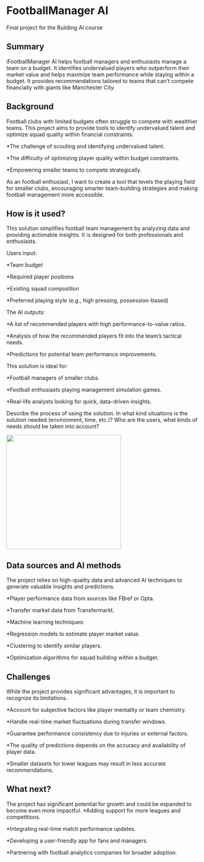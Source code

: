 

# FootballManager AI

Final project for the Building AI course

## Summary

iFootballManager AI helps football managers and enthusiasts manage a team on a budget. It identifies undervalued players who outperform their market value and helps maximize team performance while staying within a budget. It provides recommendations tailored to teams that can't compete financially with giants like Manchester City.


## Background
Football clubs with limited budgets often struggle to compete with wealthier teams. This project aims to provide tools to identify undervalued talent and optimize squad quality within financial constraints.

*The challenge of scouting and identifying undervalued talent.

*The difficulty of optimizing player quality within budget constraints.

*Empowering smaller teams to compete strategically.

As an football enthusiast, I want to create a tool that levels the playing field for smaller clubs, encouraging smarter team-building strategies and making football management more accessible.


## How is it used?
This solution simplifies football team management by analyzing data and providing actionable insights. It is designed for both professionals and enthusiasts.

Users input:

*Team budget

*Required player positions

*Existing squad composition

*Preferred playing style (e.g., high pressing, possession-based)

The AI outputs:

*A list of recommended players with high performance-to-value ratios.

*Analysis of how the recommended players fit into the team’s tactical needs.

*Predictions for potential team performance improvements.

This solution is ideal for:

*Football managers of smaller clubs.

*Football enthusiasts playing management simulation games.

*Real-life analysts looking for quick, data-driven insights.

Describe the process of using the solution. In what kind situations is the solution needed (environment, time, etc.)? Who are the users, what kinds of needs should be taken into account?



<img src="https://github.com/user-attachments/assets/7216fb29-b75b-4f9d-8f14-6fbab68acc0a" width="300">




## Data sources and AI methods
The project relies on high-quality data and advanced AI techniques to generate valuable insights and predictions.

*Player performance data from sources like FBref or Opta.

*Transfer market data from Transfermarkt.

*Machine learning techniques:

*Regression models to estimate player market value.

*Clustering to identify similar players.

*Optimization algorithms for squad building within a budget.


## Challenges
While the project provides significant advantages, it is important to recognize its limitations.

*Account for subjective factors like player mentality or team chemistry.

*Handle real-time market fluctuations during transfer windows.

*Guarantee performance consistency due to injuries or external factors.

*The quality of predictions depends on the accuracy and availability of player data.

*Smaller datasets for lower leagues may result in less accurate recommendations.


## What next?
The project has significant potential for growth and could be expanded to become even more impactful.
*Adding support for more leagues and competitions.

*Integrating real-time match performance updates.

*Developing a user-friendly app for fans and managers.

*Partnering with football analytics companies for broader adoption.


